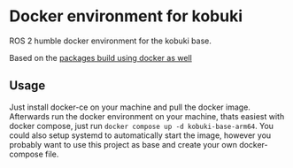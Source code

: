 # Docker environment for kobuki
ROS 2 humble docker environment for the kobuki base.

Based on the [packages build using docker as well](https://github.com/helloric/docker-kobuki-compile/)

## Usage
Just install docker-ce on your machine and pull the docker image.
Afterwards run the docker environment on your machine, thats easiest with docker compose, just run `docker compose up -d kobuki-base-arm64`.
You could also setup systemd to automatically start the image, however you probably want to use this project as base and create your own docker-compose file.
